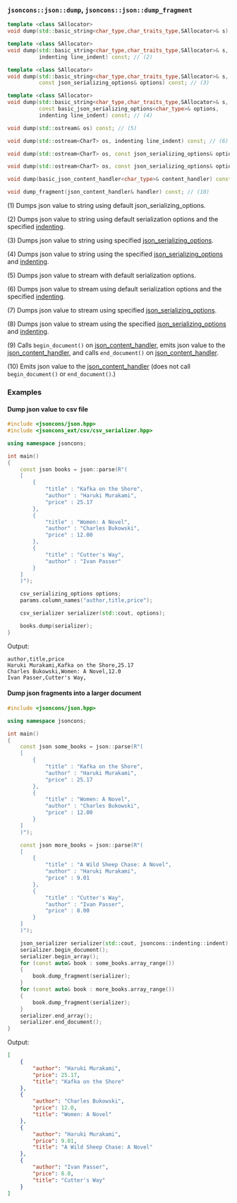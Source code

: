 ### `jsoncons::json::dump`, `jsoncons::json::dump_fragment`

```c++
template <class SAllocator>
void dump(std::basic_string<char_type,char_traits_type,SAllocator>& s) const; // (1)

template <class SAllocator>
void dump(std::basic_string<char_type,char_traits_type,SAllocator>& s, 
          indenting line_indent) const; // (2)

template <class SAllocator>
void dump(std::basic_string<char_type,char_traits_type,SAllocator>& s, 
          const json_serializing_options& options) const; // (3)

template <class SAllocator>
void dump(std::basic_string<char_type,char_traits_type,SAllocator>& s,
          const basic_json_serializing_options<char_type>& options, 
          indenting line_indent) const; // (4)

void dump(std::ostream& os) const; // (5)

void dump(std::ostream<CharT> os, indenting line_indent) const; // (6)

void dump(std::ostream<CharT> os, const json_serializing_options& options) const; // (7)

void dump(std::ostream<CharT> os, const json_serializing_options& options, indenting line_indent) const; // (8)

void dump(basic_json_content_handler<char_type>& content_handler) const; // (9)

void dump_fragment(json_content_handler& handler) const; // (10)
```

(1) Dumps json value to string using default json_serializing_options.

(2) Dumps json value to string using default serialization options and the specified [indenting](../indenting.md). 

(3) Dumps json value to string using specified [json_serializing_options](../json_serializing_options.md). 

(4) Dumps json value to string using the specified [json_serializing_options](../json_serializing_options.md) and [indenting](../indenting.md). 

(5) Dumps json value to stream with default serialization options. 

(6) Dumps json value to stream using default serialization options and the specified [indenting](../indenting.md). 

(7) Dumps json value to stream using specified [json_serializing_options](../json_serializing_options.md). 

(8) Dumps json value to stream using the specified [json_serializing_options](../json_serializing_options.md) and [indenting](../indenting.md). 

(9) Calls `begin_document()` on [json_content_handler](../json_content_handler.md), emits json value to the [json_content_handler](../json_content_handler.md), and calls `end_document()` on [json_content_handler](../json_content_handler.md). 

(10) Emits json value to the [json_content_handler](../json_content_handler.md) (does not call `begin_document()` or `end_document()`.)

### Examples

#### Dump json value to csv file

```c++
#include <jsoncons/json.hpp>
#include <jsoncons_ext/csv/csv_serializer.hpp>

using namespace jsoncons;

int main()
{
    const json books = json::parse(R"(
    [
        {
            "title" : "Kafka on the Shore",
            "author" : "Haruki Murakami",
            "price" : 25.17
        },
        {
            "title" : "Women: A Novel",
            "author" : "Charles Bukowski",
            "price" : 12.00
        },
        {
            "title" : "Cutter's Way",
            "author" : "Ivan Passer"
        }
    ]
    )");

    csv_serializing_options options;
    params.column_names("author,title,price");

    csv_serializer serializer(std::cout, options);

    books.dump(serializer);
}
```

Output:

```csv
author,title,price
Haruki Murakami,Kafka on the Shore,25.17
Charles Bukowski,Women: A Novel,12.0
Ivan Passer,Cutter's Way,
```

#### Dump json fragments into a larger document

```c++
#include <jsoncons/json.hpp>

using namespace jsoncons;

int main()
{
    const json some_books = json::parse(R"(
    [
        {
            "title" : "Kafka on the Shore",
            "author" : "Haruki Murakami",
            "price" : 25.17
        },
        {
            "title" : "Women: A Novel",
            "author" : "Charles Bukowski",
            "price" : 12.00
        }
    ]
    )");

    const json more_books = json::parse(R"(
    [
        {
            "title" : "A Wild Sheep Chase: A Novel",
            "author" : "Haruki Murakami",
            "price" : 9.01
        },
        {
            "title" : "Cutter's Way",
            "author" : "Ivan Passer",
            "price" : 8.00
        }
    ]
    )");

    json_serializer serializer(std::cout, jsoncons::indenting::indent); // pretty print
    serializer.begin_document();
    serializer.begin_array();
    for (const auto& book : some_books.array_range())
    {
        book.dump_fragment(serializer);
    }
    for (const auto& book : more_books.array_range())
    {
        book.dump_fragment(serializer);
    }
    serializer.end_array();
    serializer.end_document();
}
```

Output:

```json
[
    {
        "author": "Haruki Murakami",
        "price": 25.17,
        "title": "Kafka on the Shore"
    },
    {
        "author": "Charles Bukowski",
        "price": 12.0,
        "title": "Women: A Novel"
    },
    {
        "author": "Haruki Murakami",
        "price": 9.01,
        "title": "A Wild Sheep Chase: A Novel"
    },
    {
        "author": "Ivan Passer",
        "price": 8.0,
        "title": "Cutter's Way"
    }
]
```
